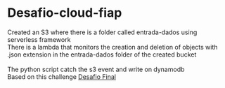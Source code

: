 # Desafio-cloud-fiap
Created an S3 where there is a folder called entrada-dados using serverless framework
<br>There is a lambda that monitors the creation and deletion of objects with .json extension in the entrada-dados folder of the created bucket
<br>
<br>
The python script catch the s3 event and write on dynamodb
<br>Based on this challenge [Desafio Final](https://github.com/vamperst/fiap-cloud-computing-tutorials/tree/master/Desafio%20Final)
